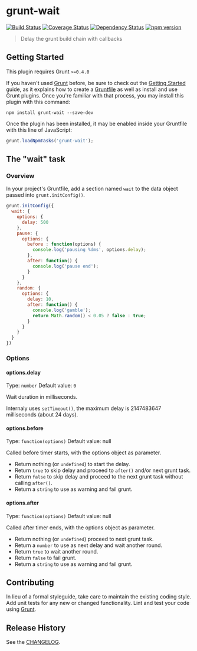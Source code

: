 # grunt-wait

[![Build Status](https://travis-ci.org/Bartvds/grunt-wait.svg?branch=master)](http://travis-ci.org/Bartvds/grunt-wait)
[![Coverage Status](https://coveralls.io/repos/github/Bartvds/grunt-wait/badge.svg?branch=master)](https://coveralls.io/github/Bartvds/grunt-wait?branch=master)
[![Dependency Status](https://gemnasium.com/badges/github.com/Bartvds/grunt-wait.svg)](https://gemnasium.com/github.com/Bartvds/grunt-wait)
[![npm version](https://badge.fury.io/js/grunt-wait.svg)](http://badge.fury.io/js/grunt-wait)

> Delay the grunt build chain with callbacks

## Getting Started
This plugin requires Grunt `>=0.4.0`

If you haven't used [Grunt](http://gruntjs.com/) before, be sure to check out the [Getting Started](http://gruntjs.com/getting-started) guide, as it explains how to create a [Gruntfile](http://gruntjs.com/sample-gruntfile) as well as install and use Grunt plugins. Once you're familiar with that process, you may install this plugin with this command:

```shell
npm install grunt-wait --save-dev
```

Once the plugin has been installed, it may be enabled inside your Gruntfile with this line of JavaScript:

```js
grunt.loadNpmTasks('grunt-wait');
```

## The "wait" task

### Overview
In your project's Gruntfile, add a section named `wait` to the data object passed into `grunt.initConfig()`.

```js
grunt.initConfig({
  wait: {
    options: {
      delay: 500
    },
    pause: {
      options: {
        before : function(options) {
          console.log('pausing %dms', options.delay);
        },
        after: function() {
          console.log('pause end');
        }
      }
    },
    random: {
      options: {
        delay: 10,
        after: function() {
          console.log('gamble');
          return Math.random() < 0.05 ? false : true;
        }
      }
    }
  }
})
```

### Options

#### options.delay
Type: `number`
Default value: `0`

Wait duration in milliseconds. 

Internaly uses `setTimeout()`, the maximum delay is 2147483647 milliseconds (about 24 days).

#### options.before
Type: `function(options)`
Default value: null

Called before timer starts, with the options object as parameter. 

* Return nothing (or `undefined`) to start the delay.
* Return `true` to skip delay and proceed to `after()` and/or next grunt task. 
* Return `false` to skip delay and proceed to the next grunt task without calling `after()`. 
* Return a `string` to use as warning and fail grunt.

#### options.after
Type: `function(options)`
Default value: null

Called after timer ends, with the options object as parameter. 

* Return nothing (or `undefined`) proceed to next grunt task.
* Return a `number` to use as next delay and wait another round.
* Return `true` to wait another round.
* Return `false` to fail grunt.
* Return a `string` to use as warning and fail grunt.

## Contributing
In lieu of a formal styleguide, take care to maintain the existing coding style. Add unit tests for any new or changed functionality. Lint and test your code using [Grunt](http://gruntjs.com/).

## Release History
See the [CHANGELOG](/CHANGELOG).
